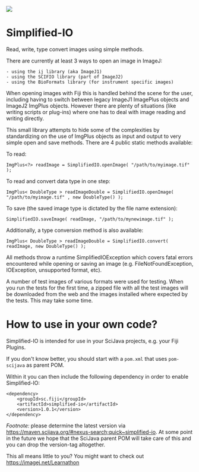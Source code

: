 [![](https://travis-ci.com/fiji/simplified-io.svg?branch=master)](https://travis-ci.com/fiji/simplified-io)

Simplified-IO
=============
Read, write, type convert images using simple methods.

There are currently at least 3 ways to open an image in ImageJ: 

	- using the ij library (aka ImageJ1)
	- using the SCIFIO library (part of ImageJ2)
	- using the BioFormats library (for instrument specific images)
	
When opening images with Fiji this is handled behind the scene for the user, including having to switch between legacy
ImageJ1 ImagePlus objects and ImageJ2 ImgPlus objects.
However there are plenty of situations (like writing scripts or plug-ins) where one has to deal with image reading and writing directly.

This small library attempts to hide some of the complexities by standardizing on the use of ImgPlus objects as input and output to very
simple open and save methods. There are 4 public static methods available:

To read: 

`ImgPlus<?> readImage = SimplifiedIO.openImage( "/path/to/myimage.tif" );`

To read and convert data type in one step:

`ImgPlus< DoubleType > readImageDouble = SimplifiedIO.openImage( "/path/to/myimage.tif" , new DoubleType() );`

To save (the saved image type is dictated by the file name extension):

`SimplifiedIO.saveImage( readImage, "/path/to/mynewimage.tif" );`

Additionally, a type conversion method is also available:

`ImgPlus< DoubleType > readImageDouble = SimplifiedIO.convert( readImage, new DoubleType() );`

All methods throw a runtime SimplifiedIOException which covers fatal errors encountered while opening or saving an image (e.g. FileNotFoundException, IOException, unsupported format, etc).

A number of test images of various formats were used for testing. When you run the tests for the first time, a zipped file with all the test images will be downloaded from the web and
the images installed where expected by the tests. This may take some time.

How to use in your own code?
============================

Simplified-IO is intended for use in your SciJava projects, e.g. your Fiji Plugins.

If you don't know better, you should start with a <code>pom.xml</code> that uses <code>pom-scijava</code> as parent POM.

Within it you can then include the following dependency in order to enable Simplified-IO:
```
<dependency>
    <groupId>sc.fiji</groupId>
    <artifactId>simplified-io</artifactId>
    <version>1.0.1</version>
</dependency>
```

_Footnote:_ please determine the latest version via https://maven.scijava.org/#nexus-search;quick~simplified-io. At some point in the future we hope that the SciJava parent POM will take care of this and you can drop the version-tag altogether.

This all means little to you? You might want to check out https://imagej.net/Learnathon 
